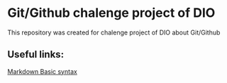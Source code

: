 # Git/Github chalenge project of DIO
This repository was created for chalenge project of DIO about Git/Github 

## Useful links:
[Markdown Basic syntax](https://www.markdownguide.org/basic-syntax/)
